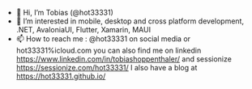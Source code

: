 - 👋 Hi, I’m Tobias (@hot33331)
- 👀 I’m interested in mobile, desktop and cross platform development, .NET, AvaloniaUI, Flutter, Xamarin, MAUI
- 📫 How to reach me : @hot33331 on social media or hot33331%icloud.com
  you can also find me on linkedin https://www.linkedin.com/in/tobiashoppenthaler/
  and sessionize https://sessionize.com/hot33331/
  I also have a blog at https://hot33331.github.io/

<!---
hot33331/hot33331 is a ✨ special ✨ repository because its `README.md` (this file) appears on your GitHub profile.
You can click the Preview link to take a look at your changes.
- 🌱 I’m currently learning 
--->
